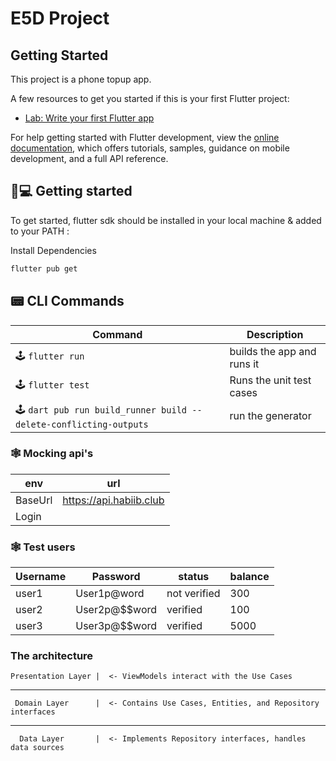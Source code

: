# E5D Project

## Getting Started

This project is a phone topup app.

A few resources to get you started if this is your first Flutter project:

- [Lab: Write your first Flutter app](https://docs.flutter.dev/get-started/codelab)

For help getting started with Flutter development, view the
[online documentation](https://docs.flutter.dev/), which offers tutorials,
samples, guidance on mobile development, and a full API reference.


## 👟💻 Getting started

To get started, flutter sdk should be installed in your local machine & added to your PATH :

Install Dependencies

```bash
flutter pub get 
```

## 📟 CLI Commands

| Command             | Description                      |
| ------------------- | -------------------------------- |
| 🕹 `flutter run`      | builds the app and runs it               |
| 🕹 `flutter test` | Runs the unit test cases           |
| 🕹 `dart pub run build_runner build --delete-conflicting-outputs`      | run the generator     |


### 🕸️ Mocking api's 

| env        | url                                                                                                  |
| ---------- | ---------------------------------------------------------------------------------------------------- |
| BaseUrl | https://api.habiib.club                                |
| Login     |  |


### 🕸️ Test users

| Username | Password | status | balance |
| -------- | ---------| ------- | ------ |
| user1 | User1p@word | not verified | 300
| user2 | User2p@$$word | verified | 100
| user3 | User3p@$$word | verified | 5000 


### The architecture 

    Presentation Layer |  <- ViewModels interact with the Use Cases
------------------------
     Domain Layer      |  <- Contains Use Cases, Entities, and Repository interfaces
------------------------
      Data Layer       |  <- Implements Repository interfaces, handles data sources
